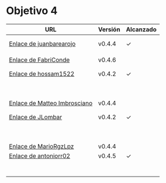 # Objetivo 4


| URL                                                                                                | Versión | Alcanzado |
|----------------------------------------------------------------------------------------------------|---------|-----------|
| <!-- Enlace de juanmaaf -->                                                                        |         |           |
| <!-- Enlace de giorgiogiovanni -->                                                                 |         |           |
| [Enlace de juanbarearojo](https://github.com/juanbarearojo/privateChef/pull/27)                    | v0.4.4  |  ✓          |
| <!-- Enlace de sweetiepitie -->                                                                    |         |           |
| <!-- Enlace de jacarmona364 -->                                                                    |         |           |
| <!-- Enlace de lmchaves -->                                                                        |         |           |
| [Enlace de FabriConde](https://github.com/FabriConde/CLIMB-VR/pull/18)                             | v0.4.6  |           |
| <!-- Enlace de FerniCuesta -->                                                                     |         |           |
| <!-- Enlace de adiazcencillo -->                                                                   |         |           |
| [Enlace de hossam1522](https://github.com/hossam1522/ModaTrack/pull/22)                            | v0.4.2  | ✓         |
| <!-- Enlace de clara99gf -->                                                                       |         |           |
| <!-- Enlace de Antoniogm03 -->                                                                     |         |           |
| <!-- Enlace de SantiGarvin -->                                                                     |         |           |
| <!-- Enlace de evaanngiil -->                                                                      |         |           |
| <!-- Enlace de blancagiron -->                                                                     |         |           |
| <!-- Enlace de GaelGoncalba -->                                                                    |         |           |
| <!-- Enlace de abbonno -->                                                                         |         |           |
| <!-- Enlace de oscargr-ugr -->                                                                     |         |           |
| <!-- Enlace de davidgutierrezperez -->                                                             |         |           |
| [Enlace de Matteo Imbrosciano](https://github.com/MatteoImbrosciano/Medication-Management/pull/21) | v0.4.4  |           |
| <!-- Enlace de Katakuri00 -->                                                                      |         |           |
| <!-- Enlace de MCL-2024 -->                                                                        |         |           |
| [Enlace de JLombar](https://github.com/JLombar/HorariosAutomatricula/pull/20)                      | v0.4.2  | ✓         |
| <!-- Enlace de joselopez10014 -->                                                                  |         |           |
| <!-- Enlace de mmnuria -->                                                                         |         |           |
| <!-- Enlace de M S C -->                                                                           |         |           |
| <!-- Enlace de javiernavacapa -->                                                                  |         |           |
| <!-- Enlace de Carlosmapego8 -->                                                                   |         |           |
| <!-- Enlace de Mario25402 -->                                                                      |         |           |
| <!-- Enlace de Pablorc7 -->                                                                        |         |           |
| <!-- Enlace de mrh117 -->                                                                          |         |           |
| <!-- Enlace de LuRDR -->                                                                           |         |           |
| [Enlace de MarioRgzLpz](https://github.com/MarioRgzLpz/ArbitrageBets/pull/26)                      | v0.4.4  |           |
| [Enlace de antoniorr02](https://github.com/antoniorr02/MenuConsulter/pull/22)                      | v0.4.5  | ✓         |
| <!-- Enlace de alvarorcs2002 -->                                                                   |         |           |
| <!-- Enlace de eigenric -->                                                                        |         |           |
| <!-- Enlace de enger2003 -->                                                                       |         |           |
| <!-- Enlace de wickeet -->                                                                         |         |           |
| <!-- Enlace de ChinChainis -->                                                                     |         |           |
| <!-- Enlace de anavaln -->                                                                         |         |           |
| <!-- Enlace de pablotl0 -->                                                                        |         |           |
